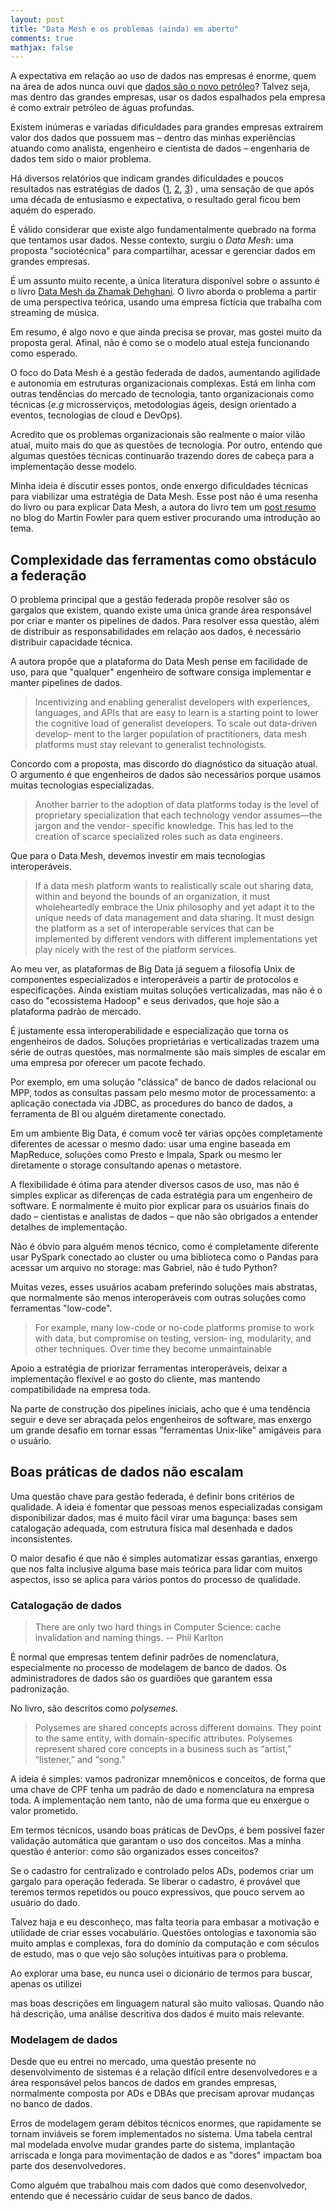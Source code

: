 ```yaml
---
layout: post
title: "Data Mesh e os problemas (ainda) em aberto"
comments: true
mathjax: false
---
```


A expectativa em relação ao uso de dados nas empresas é enorme, quem na área de ados nunca ouvi que [dados são o novo petróleo](https://www.economist.com/leaders/2017/05/06/the-worlds-most-valuable-resource-is-no-longer-oil-but-data)? Talvez seja, mas dentro das grandes empresas, usar os dados espalhados pela empresa é como extrair petróleo de águas profundas.

Existem inúmeras e variadas dificuldades para grandes empresas extraírem valor dos dados que possuem mas – dentro das minhas experiências atuando como analista, engenheiro e cientista de dados – engenharia de dados tem sido o maior problema.

Há diversos relatórios que indicam grandes dificuldades e poucos resultados nas estratégias de dados ([1](https://www.forbes.com/sites/randybean/2020/10/20/the-failure-of-big-data/?sh=2d9b4bdfa218), [2](https://www.mckinsey.com/business-functions/quantumblack/our-insights/ten-red-flags-signaling-your-analytics-program-will-fail), [3](https://venturebeat.com/2019/07/19/why-do-87-of-data-science-projects-never-make-it-into-production/))
, uma sensação de que após uma década de entusiasmo e expectativa, o resultado geral ficou bem aquém do esperado.

É válido considerar que existe algo fundamentalmente quebrado na forma que tentamos usar dados. Nesse contexto, surgiu o *Data Mesh*: uma proposta "sociotécnica" para compartilhar, acessar e gerenciar dados em grandes empresas.

É um assunto muito recente, a única literatura disponível sobre o assunto é o livro [Data Mesh da Zhamak Dehghani](https://www.oreilly.com/library/view/data-mesh/9781492092384/). O livro aborda o problema a partir de uma perspectiva teórica, usando uma empresa fictícia que trabalha com streaming de música.

Em resumo, é algo novo e que ainda precisa se provar, mas gostei muito da proposta geral. Afinal, não é como se o modelo atual esteja funcionando como esperado.

O foco do Data Mesh é a gestão federada de dados, aumentando agilidade e autonomia em estruturas organizacionais complexas. Está em linha com outras tendências do mercado de tecnologia, tanto organizacionais como técnicas (*e.g*  microsserviços, metodologias ágeis, design orientado a eventos, tecnologias de cloud e DevOps).

Acredito que os problemas organizacionais são realmente o maior vilão atual, muito mais do que as questões de tecnologia. Por outro, entendo que algumas questões técnicas continuarão trazendo dores de cabeça para a implementação desse modelo.

Minha ideia é discutir esses pontos, onde enxergo dificuldades técnicas para viabilizar uma estratégia de Data Mesh. Esse post não é uma resenha do livro ou para explicar Data Mesh, 
a autora do livro tem um [post resumo](https://martinfowler.com/articles/data-mesh-principles.html) no blog do Martin Fowler para quem estiver procurando uma introdução ao tema.

## Complexidade das ferramentas como obstáculo a federação

O problema principal que a gestão federada propõe resolver são os gargalos que existem, quando existe uma única grande área responsável por criar e manter os pipelines de dados. Para resolver essa questão, além de distribuir as responsabilidades em relação aos dados, é necessário distribuir capacidade técnica.

A autora propõe que a plataforma do Data Mesh pense em facilidade de uso, para que "qualquer" engenheiro de software consiga implementar e manter pipelines de dados.

> Incentivizing and enabling generalist developers with experiences, languages, and APIs that are easy to learn is a starting point to lower the cognitive load of generalist developers. To scale out data-driven develop‐ ment to the larger population of practitioners, data mesh platforms must stay relevant to generalist technologists.

<!-- p 53  -->
Concordo com a proposta, mas discordo do diagnóstico da situação atual. O argumento é que engenheiros de dados são necessários porque usamos muitas tecnologias especializadas.

> Another barrier to the adoption of data platforms today is the level of proprietary specialization that each technology vendor assumes—the jargon and the vendor- specific knowledge. This has led to the creation of scarce specialized roles such as data engineers.

<!-- p 52  -->

Que para o Data Mesh, devemos investir em mais tecnologias interoperáveis.

> If a data mesh platform wants to realistically scale out sharing data, within and beyond the bounds of an organization, it must wholeheartedly embrace the Unix philosophy and yet adapt it to the unique needs of data management and data sharing. It must design the platform as a set of interoperable services that can be implemented by different vendors with different implementations yet play nicely with the rest of the platform services.

Ao meu ver, as plataformas de Big Data já seguem a filosofia Unix de componentes especializados e interoperáveis a partir de protocolos e especificações. Ainda existiam muitas soluções verticalizadas, mas não é o caso do "ecossistema Hadoop" e seus derivados, que hoje são a plataforma padrão de mercado.

É justamente essa interoperabilidade e especialização que torna os engenheiros de dados. Soluções proprietárias e verticalizadas trazem uma série de outras questões, mas normalmente são mais simples de escalar em uma empresa por oferecer um pacote fechado.

Por exemplo, em uma solução "clássica" de banco de dados relacional ou MPP, todos as consultas passam pelo mesmo motor de processamento: a aplicação conectada via JDBC, as procedures do banco de dados, a ferramenta de BI ou alguém diretamente conectado.

Em um ambiente Big Data, é comum você ter várias opções completamente diferentes de acessar o mesmo dado: usar uma engine baseada em MapReduce, soluções como Presto e Impala, Spark ou mesmo ler diretamente o storage consultando apenas o metastore.

A flexibilidade é ótima para atender diversos casos de uso, mas não é simples explicar as diferenças de cada estratégia para um engenheiro de software. E normalmente é muito pior explicar para os usuários finais do dado – cientistas e analistas de dados – que não são obrigados a entender detalhes de implementação.

Não é óbvio para alguém menos técnico, como é completamente diferente usar PySpark conectado ao cluster ou uma biblioteca como o Pandas para acessar um arquivo no storage: mas Gabriel, não é tudo Python?

Muitas vezes, esses usuários acabam preferindo soluções mais abstratas, que normalmente são menos interoperáveis com outras soluções como ferramentas "low-code".

> For example, many low-code or no-code platforms promise to work with data, but compromise on testing, version‐ ing, modularity, and other techniques. Over time they become unmaintainable

<!-- p 53  -->

Apoio a estratégia de priorizar ferramentas interoperáveis, deixar a implementação flexível e ao gosto do cliente, mas mantendo compatibilidade na empresa toda.

Na parte de construção dos pipelines iniciais, acho que é uma tendência seguir e deve ser abraçada pelos engenheiros de software, mas enxergo um grande desafio em tornar essas "ferramentas Unix-like" amigáveis para o usuário.

## Boas práticas de dados não escalam

Uma questão chave para gestão federada, é definir bons critérios de qualidade. A ideia é fomentar que pessoas menos especializadas consigam disponibilizar dados, mas é muito fácil virar uma bagunça: bases sem catalogação adequada, com estrutura física mal desenhada e dados inconsistentes.

O maior desafio é que não é simples automatizar essas garantias, enxergo que nos falta inclusive alguma base mais teórica para lidar com muitos aspectos, isso se aplica para vários pontos do processo de qualidade.

### Catalogação de dados

> There are only two hard things in Computer Science: cache invalidation and naming things. -- Phil Karlton

É normal que empresas tentem definir padrões de nomenclatura, especialmente no processo de modelagem de banco de dados. Os administradores de dados são os guardiões que garantem essa padronização.

No livro, são descritos como *polysemes*.

> Polysemes are shared concepts across different domains. They point to the same entity, with domain-specific attributes. Polysemes represent shared core concepts in a business such as “artist,” “listener,” and “song.”


A ideia é simples: vamos padronizar mnemônicos e conceitos, de forma que uma chave de CPF tenha um padrão de dado e nomenclatura na empresa toda. A implementação nem tanto, não de uma forma que eu enxergue o valor prometido. 

Em termos técnicos, usando boas práticas de DevOps, é bem possível fazer validação automática que garantam o uso dos conceitos. Mas a minha questão é anterior: como são organizados esses conceitos?

Se o cadastro for centralizado e controlado pelos ADs, podemos criar um gargalo para operação federada. Se liberar o cadastro, é provável que teremos termos repetidos ou pouco expressivos, que pouco servem ao usuário do dado.

Talvez haja e eu desconheço, mas falta teoria para embasar a motivação e utilidade de criar esses vocabulário. Questões ontologias e taxonomia são muito amplas e complexas, fora do domínio da computação e com séculos de estudo, mas o que vejo são soluções intuitivas para o problema.



Ao explorar uma base, eu nunca usei o dicionário de termos para buscar, apenas os utilizei 


mas boas descrições em linguagem natural são muito valiosas. Quando não há descrição, uma análise descritiva dos dados é muito mais relevante.


### Modelagem de dados

Desde que eu entrei no mercado, uma questão presente no desenvolvimento de sistemas é a relação difícil entre desenvolvedores e a área responsável pelos bancos de dados em grandes empresas, normalmente composta por ADs e DBAs que precisam aprovar mudanças no banco de dados.

Erros de modelagem geram débitos técnicos enormes, que rapidamente se tornam inviáveis se forem implementados no sistema. Uma tabela central mal modelada envolve mudar grandes parte do sistema, implantação arriscada e longa para movimentação de dados e as "dores" impactam boa parte dos desenvolvedores.

Como alguém que trabalhou mais com dados que como desenvolvedor, entendo que é necessário cuidar de seus banco de dados. 

